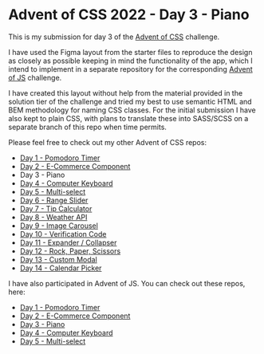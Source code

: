 # Advent of CSS 2022 - Day 3 - Piano

This is my submission for day 3 of the [Advent of CSS](https://www.adventofcss.com/) challenge.

I have used the Figma layout from the starter files to reproduce the design as closely as possible keeping in mind the functionality of the app, which I intend to implement in a separate repository for the corresponding [Advent of JS](https://www.adventofjs.com/) challenge.

I have created this layout without help from the material provided in the solution tier of the challenge and tried my best to use semantic HTML and BEM methodology for naming CSS classes. For the initial submission I have also kept to plain CSS, with plans to translate these into SASS/SCSS on a separate branch of this repo when time permits.

Please feel free to check out my other Advent of CSS repos:

- [Day 1 - Pomodoro Timer](https://github.com/peter-hinch/advent-of-css-2022-01-pomodoro-timer)
- [Day 2 - E-Commerce Component](https://github.com/peter-hinch/advent-of-css-2022-02-ecommerce-component)
- Day 3 - Piano
- [Day 4 - Computer Keyboard](https://github.com/peter-hinch/advent-of-css-2022-day-04-computer-keyboard)
- [Day 5 - Multi-select](https://github.com/peter-hinch/advent-of-css-2022-day-05-multiselect)
- [Day 6 - Range Slider](https://github.com/peter-hinch/advent-of-css-2022-day-06-range-slider)
- [Day 7 - Tip Calculator](https://github.com/peter-hinch/advent-of-css-2022-day-07-tip-calculator)
- [Day 8 - Weather API](https://github.com/peter-hinch/advent-of-css-2022-day-08-weather-api)
- [Day 9 - Image Carousel](https://github.com/peter-hinch/advent-of-css-2022-day-09-image-carousel)
- [Day 10 - Verification Code](https://github.com/peter-hinch/advent-of-css-2022-day-10-verification-code)
- [Day 11 - Expander / Collapser](https://github.com/peter-hinch/advent-of-css-2022-day-11-expander-collapser)
- [Day 12 - Rock, Paper, Scissors](https://github.com/peter-hinch/advent-of-css-2022-day-12-rock-paper-scissors)
- [Day 13 - Custom Modal](https://github.com/peter-hinch/advent-of-css-2022-day-13-custom-modal)
- [Day 14 - Calendar Picker](https://github.com/peter-hinch/advent-of-css-day-14-calendar-picker)

I have also participated in Advent of JS. You can check out these repos, here:

- [Day 1 - Pomodoro Timer](https://github.com/peter-hinch/advent-of-js-2022-day-01-pomodoro-timer)
- [Day 2 - E-Commerce Component](https://github.com/peter-hinch/advent-of-js-2022-day-02-ecommerce-component)
- [Day 3 - Piano](https://github.com/peter-hinch/advent-of-js-2022-day-03-piano)
- [Day 4 - Computer Keyboard](https://github.com/peter-hinch/advent-of-js-2022-day-04-computer-keyboard)
- [Day 5 - Multi-select](https://github.com/peter-hinch/advent-of-js-2022-day-05-multiselect)
